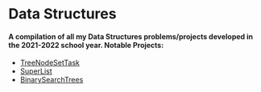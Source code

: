 # Data Structures

#### A compilation of all my Data Structures problems/projects developed in the 2021-2022 school year. Notable Projects:

- <a href="https://github.com/aadikatyal/DataStructures/tree/master/src/node">TreeNodeSetTask</a>
- <a href="https://github.com/aadikatyal/DataStructures/tree/master/src/superlist">SuperList</a>
- <a href="https://github.com/aadikatyal/DataStructures/tree/master/src/BinarySearchTrees">BinarySearchTrees</a>
